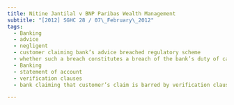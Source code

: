 ```yaml
---
title: Nitine Jantilal v BNP Paribas Wealth Management
subtitle: "[2012] SGHC 28 / 07\_February\_2012"
tags:
  - Banking
  - advice
  - negligent
  - customer claiming bank’s advice breached regulatory scheme
  - whether such a breach constitutes a breach of the bank’s duty of care
  - Banking
  - statement of account
  - verification clauses
  - bank claiming that customer’s claim is barred by verification clause

---
```


